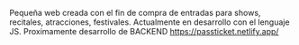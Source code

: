 Pequeña web creada con el fin de compra de entradas para shows, recitales, atracciones, festivales. Actualmente en desarrollo con el lenguaje JS.
Proximamente desarrollo de BACKEND
https://passticket.netlify.app/
